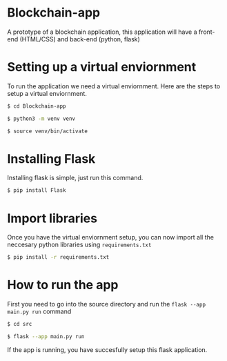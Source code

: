 # Blockchain-app
A prototype of a blockchain application, this application will have a front-end (HTML/CSS) and back-end (python, flask)

# Setting up a virtual enviornment
To run the application we need a virtual enviornment. Here are the steps to setup a virtual enviornment.

```bash
$ cd Blockchain-app

$ python3 -m venv venv

$ source venv/bin/activate
```

# Installing Flask
Installing flask is simple, just run this command.

```bash
$ pip install Flask
```

# Import libraries
Once you have the virtual enviornment setup, you can now import all the neccesary python libraries using `requirements.txt`

```bash
$ pip install -r requirements.txt
```



# How to run the app
First you need to go into the source directory and run the `flask --app main.py run` command
```bash
$ cd src

$ flask --app main.py run
```
If the app is running, you have succesfully setup this flask application.